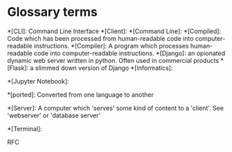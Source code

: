 # Glossary terms

*[CLI]: Command Line Interface
*[Client]: 
*[Command Line]: 
*[Compiled]: Code which has been processed from human-readable code into computer-readable instructions.
*[Compiler]: A program which processes human-readable code into computer-readable instructions.
*[Django]: an opionated dynamic web server written in python. Often used in commercial products
*[Flask]: a slimmed down version of Django
*[Informatics]: 

*[Jupyter Notebook]: 

*[ported]: Converted from one language to another

*[Server]: A computer which 'serves' some kind of content to a 'client'. See 'webserver' or 'database server'

*[Terminal]: 

RFC
